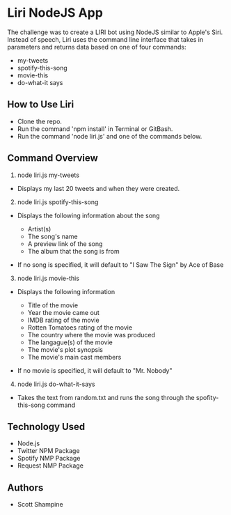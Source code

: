 # Liri NodeJS App

The challenge was to create a LIRI bot using NodeJS similar to Apple's Siri. Instead of speech, Liri uses the command line interface that takes in parameters and returns data based on one of four commands:

* my-tweets
* spotify-this-song
* movie-this
* do-what-it says

## How to Use Liri

* Clone the repo.
* Run the command 'npm install' in Terminal or GitBash.
* Run the command 'node liri.js' and one of the commands below.

## Command Overview

1. node liri.js my-tweets

* Displays my last 20 tweets and when they were created.

2. node liri.js spotify-this-song <song name>

* Displays the following information about the song
  * Artist(s)
  * The song's name
  * A preview link of the song
  * The album that the song is from

* If no song is specified, it will default to "I Saw The Sign" by Ace of Base

3. node liri.js movie-this <movie name>

* Displays the following information
  * Title of the movie
  * Year the movie came out
  * IMDB rating of the movie
  * Rotten Tomatoes rating of the movie
  * The country where the movie was produced
  * The langague(s) of the movie
  * The movie's plot synopsis
  * The movie's main cast members

* If no movie is specified, it will default to "Mr. Nobody"

4. node liri.js do-what-it-says

* Takes the text from random.txt and runs the song through the spofity-this-song command

## Technology Used

* Node.js
* Twitter NPM Package 
* Spotify NMP Package
* Request NMP Package

## Authors

* Scott Shampine
